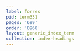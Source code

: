 ```yaml
---
label: Torres
pid: term331
pages: '699'
order: '0968'
layout: generic_index_term
collection: index-headings
---
```

